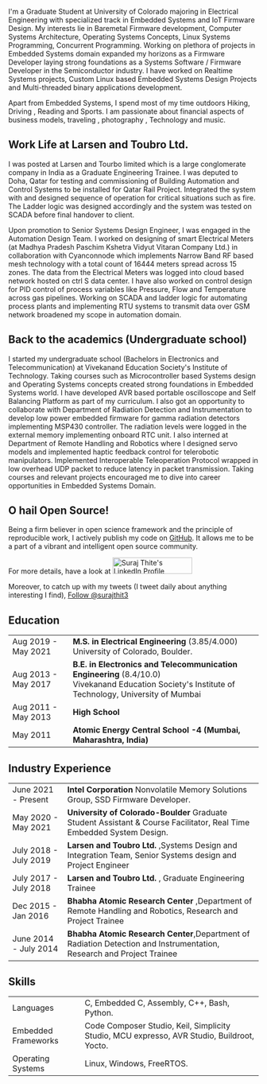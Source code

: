 I'm a Graduate Student  at University of Colorado majoring in Electrical Engineering  with specialized track in Embedded Systems and IoT Firmware Design. My interests lie in Baremetal Firmware development, Computer Systems Architecture, Operating Systems Concepts, Linux Systems Programming, Concurrent Programming. Working on plethora of projects in Embedded Systems domain expanded my horizons as a Firmware Developer laying strong foundations as a Systems Software / Firmware Developer in the Semiconductor industry. I have worked on Realtime Systems projects, Custom Linux based Embedded Systems Design Projects and Multi-threaded binary applications development.

Apart from Embedded Systems, I spend most of my time outdoors Hiking, Driving , Reading and Sports. I am passionate about financial aspects of business models, traveling , photography , Technology and music.      

<h2>Work Life at Larsen and Toubro Ltd.</h2>

I was posted at Larsen and Tourbo limited which is a large conglomerate company in India as a Graduate Engineering Trainee. I was deputed to Doha, Qatar for testing and commissioning of Building Automation and Control Systems to be installed for Qatar Rail Project. Integrated the system with and designed sequence of operation for critical situations such as fire. The Ladder logic was designed accordingly and the system was tested on SCADA before final handover to client.

Upon promotion to Senior Systems Design Engineer, I was engaged in the Automation Design Team. I worked on designing of smart Electrical Meters (at Madhya Pradesh Paschim Kshetra Vidyut Vitaran Company Ltd.) in collaboration with Cyanconnode which implements Narrow Band RF based mesh technology with a total count of 16444 meters spread across 15 zones. The data from the Electrical Meters was logged into cloud based network hosted on ctrl S data center. I have also worked on control design for PID control of process variables like Pressure, Flow and Temperature across gas pipelines. Working on SCADA and ladder logic for automating process plants and implementing RTU systems to transmit data over GSM network  broadened my scope in automation domain.

<h2>Back to the academics (Undergraduate school)</h2>

I started my undergraduate school (Bachelors in Electronics and Telecommunication) at Vivekanand Education Society's Institute of Technology. Taking courses such as Microcontroller based Systems design and Operating Systems concepts created strong foundations in Embedded Systems world. I have developed AVR based portable oscilloscope and Self Balancing Platform as part of my curriculum. I also got an opportunity to collaborate with Department of Radiation Detection and Instrumentation to  develop low power embedded firmware for gamma radiation detectors implementing MSP430 controller. The radiation levels were logged in the external memory implementing onboard RTC unit. I also interned at Department of Remote Handling and Robotics where I designed servo models and implemented haptic feedback control for telerobotic manipulators. Implemented Interoperable Teleoperation Protocol wrapped in low overhead UDP packet to reduce latency in packet transmission. Taking courses and relevant projects encouraged me to dive into career opportunities in Embedded Systems Domain.   


<h2>O hail Open Source!</h2>

Being a firm believer in open science framework and the principle of reproducible work, I actively publish my code on [GitHub](https://github.com/surajthite). It allows me to be a part of a vibrant and intelligent open source community.

For more details, have a look at <a href="https://www.linkedin.com/in/surajthite/"><img src="https://static.licdn.com/scds/common/u/img/webpromo/btn_myprofile_160x33.png" style="border: none;" width="160" height="33" border="0" alt="Suraj Thite's LinkedIn Profile"></a>

Moreover, to catch up with my tweets (I tweet daily about anything interesting I find), <a href="https://twitter.com/surajthit3" class="twitter-follow-button" data-show-count="false" data-size="large">Follow @surajthit3</a>
<script>!function(d,s,id){var js,fjs=d.getElementsByTagName(s)[0],p=/^http:/.test(d.location)?'http':'https';if(!d.getElementById(id)){js=d.createElement(s);js.id=id;js.src=p+'://platform.twitter.com/widgets.js';fjs.parentNode.insertBefore(js,fjs);}}(document, 'script', 'twitter-wjs');</script>

## <i class="fa fa-chevron-right"></i> Education

<table class="table table-hover">
  <tr>
    <td class="col-md-3">Aug 2019 - May 2021</td>
    <td>
        <strong>M.S. in Electrical Engineering</strong> (3.85/4.000)
        <br>
      University of Colorado, Boulder.
    </td>
  </tr>
  <tr>
    <td class="col-md-3">Aug 2013 - May 2017</td>
    <td>
        <strong>B.E. in Electronics and Telecommunication Engineering</strong>
        (8.4/10.0)
        <br>
      Vivekanand Education Society's Institute of Technology, University of Mumbai
    </td>
  </tr>
  <tr>
    <td class="col-md-3">Aug 2011 - May 2013</td>
    <td>
        <strong>High School</strong>
    </td>
  </tr>
  <tr>
    <td class="col-md-3">May 2011</td>
    <td>
      <strong>Atomic Energy Central School -4 (Mumbai, Maharashtra, India)</strong>
    </td>
  </tr>
</table>

## <i class="fa fa-chevron-right"></i> Industry Experience
<table class="table table-hover">
<tr>
  <td class='col-md-3'>June 2021 - Present</td>
  <td><strong> Intel Corporation </strong> Nonvolatile Memory Solutions Group, SSD Firmware Developer.</td>
</tr>
<tr>
</tr>
<tr>
  <td class='col-md-3'>May 2020 - May 2021</td>
  <td><strong> University of Colorado-Boulder </strong> Graduate Student Assistant & Course Facilitator, Real Time Embedded System Design.</td>
</tr>
<tr>
</tr>
<tr>
  <td class='col-md-3'>July 2018 - July 2019</td>
  <td><strong>Larsen and Toubro Ltd. </strong>,Systems Design and Integration Team, Senior Systems design and Project Engineer</td>
</tr>
<tr>
</tr>
<tr>
  <td class='col-md-3'>July 2017 - July 2018</td>
  <td><strong>Larsen and Toubro Ltd. </strong>, Graduate Engineering Trainee</td>
</tr>
<tr>
</tr>
<tr>
  <td class='col-md-3'>Dec 2015 - Jan 2016</td>
  <td><strong>Bhabha Atomic Research Center </strong>,Department of Remote Handling and Robotics, Research and Project Trainee</td>
</tr>
<tr>
</tr>
<tr>
  <td class='col-md-3'>June 2014 - July 2014</td>
  <td><strong>Bhabha Atomic Research Center</strong>,Department of Radiation Detection and Instrumentation,  Research and Project Trainee</td>
</tr>
<tr>
</tr>
</table>



## <i class="fa fa-chevron-right"></i> Skills
<table class="table table-hover">
<tr>
  <td class='col-md-2'>Languages</td>
  <td markdown="1">
C, Embedded C, Assembly, C++, Bash, Python.
  </td>
</tr>
<tr>
  <td class='col-md-2'>Embedded Frameworks</td>
  <td markdown="1">
Code Composer Studio, Keil, Simplicity Studio, MCU expresso, AVR Studio, Buildroot, Yocto.
  </td>
</tr>
<tr>
  <td class='col-md-2'>Operating Systems</td>
  <td markdown="1">
Linux, Windows, FreeRTOS.
  </td>
</tr>
</table>
